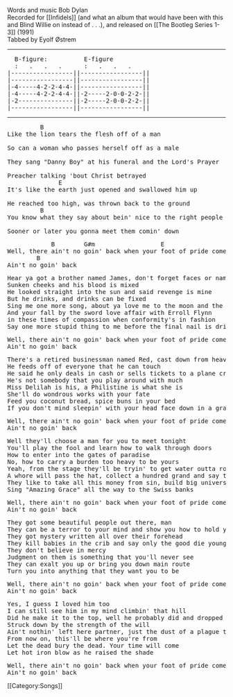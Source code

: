 Words and music Bob Dylan<br>
Recorded for [[Infidels]] (and what an album that would have been with this and Blind Willie on instead of . . .), and released on [[The Bootleg Series 1-3]] (1991)<br>
Tabbed by Eyolf Østrem

----
<pre class="tab">
  B-figure:          E-figure
  :   .   .   .      :   .   .   .
|-----------------||-----------------||
|-----------------||-----------------||
|-4-----4-2-2-4-4-||-----------------||
|-4-----4-2-2-4-4-||-2-----2-0-0-2-2-||
|-2---------------||-2-----2-0-0-2-2-||
|-----------------||-----------------||
</pre>

----
<pre class="verse">
         B
Like the lion tears the flesh off of a man

So can a woman who passes herself off as a male

They sang "Danny Boy" at his funeral and the Lord's Prayer

Preacher talking 'bout Christ betrayed
              E
It's like the earth just opened and swallowed him up

He reached too high, was thrown back to the ground
         B
You know what they say about bein' nice to the right people on the way up

Sooner or later you gonna meet them comin' down
</pre>

<pre class="refrain">
            B        G#m                  E
Well, there ain't no goin' back when your foot of pride come down
        B
Ain't no goin' back
</pre>

<pre class="verse">
Hear ya got a brother named James, don't forget faces or names
Sunken cheeks and his blood is mixed
He looked straight into the sun and said revenge is mine
But he drinks, and drinks can be fixed
Sing me one more song, about ya love me to the moon and the stranger
And your fall by the sword love affair with Erroll Flynn
in these times of compassion when conformity's in fashion
Say one more stupid thing to me before the final nail is driven in.
</pre>

<pre class="refrain">
Well, there ain't no goin' back when your foot of pride come down
Ain't no goin' back
</pre>

<pre class="verse">
There's a retired businessman named Red, cast down from heaven and he's out of his head
He feeds off of everyone that he can touch
He said he only deals in cash or sells tickets to a plane crash
He's not somebody that you play around with much
Miss Delilah is his, a Philistine is what she is
She'll do wondrous works with your fate
Feed you coconut bread, spice buns in your bed
If you don't mind sleepin' with your head face down in a grave.
</pre>

<pre class="refrain">
Well, there ain't no goin' back when your foot of pride come down
Ain't no goin' back
</pre>

<pre class="verse">
Well they'll choose a man for you to meet tonight
You'll play the fool and learn how to walk through doors
How to enter into the gates of paradise
No, how to carry a burden too heavy to be yours
Yeah, from the stage they'll be tryin' to get water outta rocks
A whore will pass the hat, collect a hundred grand and say thanks
They like to take all this money from sin, build big universities to study in
Sing "Amazing Grace" all the way to the Swiss banks
</pre>

<pre class="refrain">
Well, there ain't no goin' back when your foot of pride come down
Ain't no goin' back
</pre>

<pre class="verse">
They got some beautiful people out there, man
They can be a terror to your mind and show you how to hold your tongue
They got mystery written all over their forehead
They kill babies in the crib and say only the good die young
They don't believe in mercy
Judgment on them is something that you'll never see
They can exalt you up or bring you down main route
Turn you into anything that they want you to be
</pre>

<pre class="refrain">
Well, there ain't no goin' back when your foot of pride come down
Ain't no goin' back
</pre>

<pre class="verse">
Yes, I guess I loved him too
I can still see him in my mind climbin' that hill
Did he make it to the top, well he probably did and dropped
Struck down by the strength of the will
Ain't nothin' left here partner, just the dust of a plague that has left this whole town afraid
From now on, this'll be where you're from
Let the dead bury the dead. Your time will come
Let hot iron blow as he raised the shade
</pre>

<pre class="refrain">
Well, there ain't no goin' back when your foot of pride come down
Ain't no goin' back
</pre>

[[Category:Songs]]